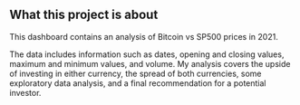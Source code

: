 ## What this project is about

This dashboard contains an analysis of Bitcoin vs SP500 prices in 2021.

The data includes information such as dates, opening and closing values,
maximum and minimum values, and volume. My analysis covers the upside 
of investing in either currency, the spread of both currencies, some 
exploratory data analysis, and a final recommendation for a potential 
investor.
